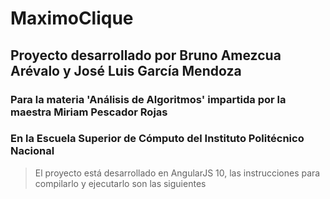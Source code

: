 # MaximoClique

## Proyecto desarrollado por Bruno Amezcua Arévalo y José Luis García Mendoza

### Para la materia 'Análisis de Algoritmos' impartida por la maestra Miriam Pescador Rojas

### En la Escuela Superior de Cómputo del Instituto Politécnico Nacional

> El proyecto está desarrollado en AngularJS 10, las instrucciones para compilarlo y ejecutarlo son las siguientes